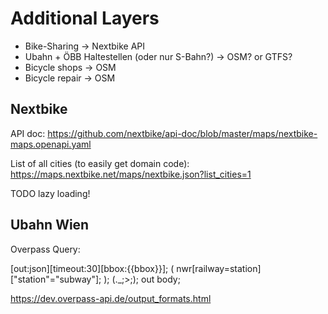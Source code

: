 # Additional Layers

- Bike-Sharing -> Nextbike API
- Ubahn + ÖBB Haltestellen (oder nur S-Bahn?) -> OSM? or GTFS?
- Bicycle shops -> OSM
- Bicycle repair -> OSM

## Nextbike

API doc: https://github.com/nextbike/api-doc/blob/master/maps/nextbike-maps.openapi.yaml

List of all cities (to easily get domain code): https://maps.nextbike.net/maps/nextbike.json?list_cities=1

TODO lazy loading!

## Ubahn Wien

Overpass Query:

  [out:json][timeout:30][bbox:{{bbox}}];
  (
    nwr[railway=station]["station"="subway"];
  );
  (._;>;);
  out body;

https://dev.overpass-api.de/output_formats.html